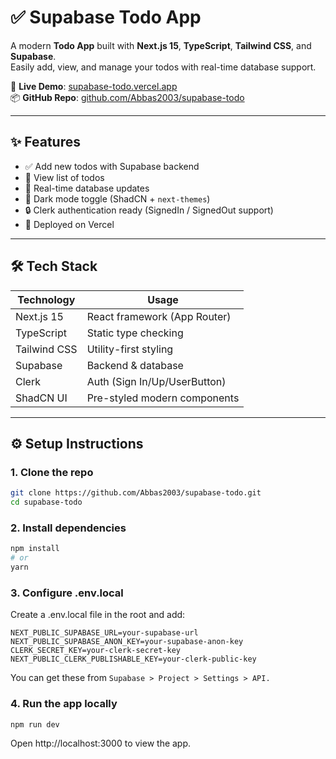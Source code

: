 # ✅ Supabase Todo App

A modern **Todo App** built with **Next.js 15**, **TypeScript**, **Tailwind CSS**, and **Supabase**.  
Easily add, view, and manage your todos with real-time database support.

🔗 **Live Demo**: [supabase-todo.vercel.app](https://supabase-todo-xi.vercel.app/)  
📦 **GitHub Repo**: [github.com/Abbas2003/supabase-todo](https://github.com/Abbas2003/supabase-todo)

---

## ✨ Features

- ✅ Add new todos with Supabase backend
- 📄 View list of todos
- 💾 Real-time database updates
- 🌙 Dark mode toggle (ShadCN + `next-themes`)
- 🔒 Clerk authentication ready (SignedIn / SignedOut support)
- 🚀 Deployed on Vercel

---

## 🛠 Tech Stack

| Technology      | Usage                          |
|-----------------|--------------------------------|
| Next.js 15      | React framework (App Router)   |
| TypeScript      | Static type checking           |
| Tailwind CSS    | Utility-first styling          |
| Supabase        | Backend & database             |
| Clerk           | Auth (Sign In/Up/UserButton)   |
| ShadCN UI       | Pre-styled modern components   |

---

## ⚙️ Setup Instructions

### 1. Clone the repo

```bash
git clone https://github.com/Abbas2003/supabase-todo.git
cd supabase-todo
```

### 2. Install dependencies

```bash
npm install
# or
yarn
```

### 3. Configure .env.local
Create a .env.local file in the root and add:

```env
NEXT_PUBLIC_SUPABASE_URL=your-supabase-url
NEXT_PUBLIC_SUPABASE_ANON_KEY=your-supabase-anon-key
CLERK_SECRET_KEY=your-clerk-secret-key
NEXT_PUBLIC_CLERK_PUBLISHABLE_KEY=your-clerk-public-key
```
You can get these from ```Supabase > Project > Settings > API.```

### 4. Run the app locally

```bash
npm run dev
```
Open http://localhost:3000 to view the app.

